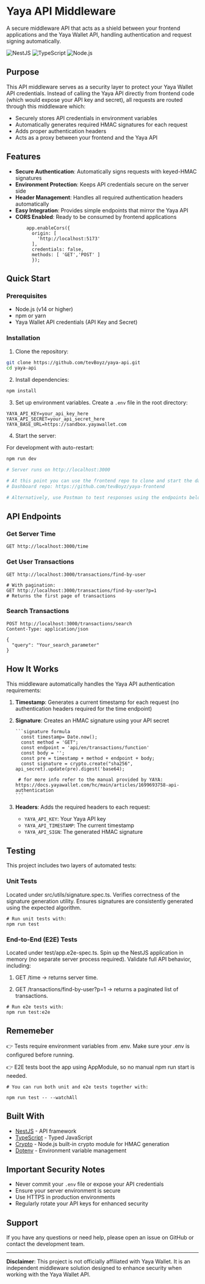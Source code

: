 # Yaya API Middleware

A secure middleware API that acts as a shield between your frontend applications and the Yaya Wallet API, handling authentication and request signing automatically.

![NestJS](https://img.shields.io/badge/NestJS-E0234E?style=for-the-badge&logo=nestjs&logoColor=white)
![TypeScript](https://img.shields.io/badge/TypeScript-3178C6?style=for-the-badge&logo=typescript&logoColor=white)
![Node.js](https://img.shields.io/badge/Node.js-339933?style=for-the-badge&logo=nodedotjs&logoColor=white)

##  Purpose

This API middleware serves as a security layer to protect your Yaya Wallet API credentials. Instead of calling the Yaya API directly from frontend code (which would expose your API key and secret), all requests are routed through this middleware which:

- Securely stores API credentials in environment variables
- Automatically generates required HMAC signatures for each request
- Adds proper authentication headers
- Acts as a proxy between your frontend and the Yaya API

##  Features

- **Secure Authentication**: Automatically signs requests with keyed-HMAC signatures
- **Environment Protection**: Keeps API credentials secure on the server side
- **Header Management**: Handles all required authentication headers automatically
- **Easy Integration**: Provides simple endpoints that mirror the Yaya API
- **CORS Enabled**: Ready to be consumed by frontend applications
  ```CORS
      app.enableCors({
        origin: [
          'http://localhost:5173'
        ],
        credentials: false,
        methods: [ 'GET','POST' ]
        });
  ```

##  Quick Start

### Prerequisites

- Node.js (v14 or higher)
- npm or yarn
- Yaya Wallet API credentials (API Key and Secret)

### Installation

1. Clone the repository:
```bash
git clone https://github.com/tevBoyz/yaya-api.git
cd yaya-api
```

2. Install dependencies:
```bash
npm install
```

3. Set up environment variables. Create a `.env` file in the root directory:
```env
YAYA_API_KEY=your_api_key_here
YAYA_API_SECRET=your_api_secret_here
YAYA_BASE_URL=https://sandbox.yayawallet.com
```

4. Start the server:

For development with auto-restart:
```bash
npm run dev

# Server runs on http://localhost:3000

# At this point you can use the frontend repo to clone and start the dashboard to view results
# Dashboard repo: https://github.com/tevBoyz/yaya-frontend

# Alternatively, use Postman to test responses using the endpoints below
```

## API Endpoints

### Get Server Time
```http
GET http://localhost:3000/time
```

### Get User Transactions
```http
GET http://localhost:3000/transactions/find-by-user

# With pagination:
GET http://localhost:3000/transactions/find-by-user?p=1
# Returns the first page of transactions
```

### Search Transactions
```http
POST http://localhost:3000/transactions/search
Content-Type: application/json

{
  "query": "Your_search_parameter"
}
```

## How It Works

This middleware automatically handles the Yaya API authentication requirements:

1. **Timestamp**: Generates a current timestamp for each request (no authentication headers required for the time endpoint)
2. **Signature**: Creates an HMAC signature using your API secret
   
       ```signature formula
         const timestamp= Date.now();
         const method = 'GET";
         const endpoint = 'api/en/transactions/function'
         const body = '';
         const pre = timestamp + method + endpoint + body;
         const signature = crypto.create("sha256", api_secret).update(pre).digest('base64);

        # for more info refer to the manual provided by YAYA: https://docs.yayawallet.com/hc/main/articles/1699693758-api-authentication
       ```
3. **Headers**: Adds the required headers to each request:
   - `YAYA_API_KEY`: Your Yaya API key
   - `YAYA_API_TIMESTAMP`: The current timestamp
   - `YAYA_API_SIGN`: The generated HMAC signature

## Testing

This project includes two layers of automated tests:

### Unit Tests 

Located under src/utils/signature.spec.ts.
Verifies correctness of the signature generation utility.
Ensures signatures are consistently generated using the expected algorithm.

```
# Run unit tests with:
npm run test

```

### End-to-End (E2E) Tests

Located under test/app.e2e-spec.ts.
Spin up the NestJS application in memory (no separate server process required).
Validate full API behavior, including:

1. GET /time → returns server time.

2. GET /transactions/find-by-user?p=1 → returns a paginated list of transactions.


```
# Run e2e tests with:
npm run test:e2e
```

## Rememeber

👉 Tests require environment variables from .env. Make sure your .env is configured before running.

👉 E2E tests boot the app using AppModule, so no manual npm run start is needed.


```
# You can run both unit and e2e tests together with:

npm run test -- --watchAll
```

##  Built With

- [NestJS](https://nestjs.com/) - API framework
- [TypeScript](https://www.typescriptlang.org/) - Typed JavaScript
- [Crypto](https://nodejs.org/api/crypto.html) - Node.js built-in crypto module for HMAC generation
- [Dotenv](https://github.com/motdotla/dotenv) - Environment variable management

##  Important Security Notes

- Never commit your `.env` file or expose your API credentials
- Ensure your server environment is secure
- Use HTTPS in production environments
- Regularly rotate your API keys for enhanced security

## Support

If you have any questions or need help, please open an issue on GitHub or contact the development team.

---

**Disclaimer**: This project is not officially affiliated with Yaya Wallet. It is an independent middleware solution designed to enhance security when working with the Yaya Wallet API.
